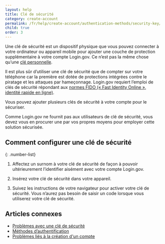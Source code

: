 ```yaml
---
layout: help
title: Clé de sécurité
category: create-account
permalink: /fr/help/create-account/authentication-methods/security-key/
child: true
order: 3
---
```


Une clé de sécurité est un dispositif physique que vous pouvez connecter à votre ordinateur ou appareil mobile pour ajouter une couche de protection supplémentaire à votre compte Login.gov. Ce n’est pas la même chose qu’une [clé personnelle](/fr/help/trouble-signing-in/how-to-sign-in/).

Il est plus sûr d’utiliser une clé de sécurité que de compter sur votre téléphone car la première est dotée de protections intégrées contre le piratage et les attaques par hameçonnage. Login.gov requiert l’emploi de clés de sécurité répondant aux [normes FIDO (« Fast Identity Online », identité rapide en ligne)](https://fidoalliance.org/).

Vous pouvez ajouter plusieurs clés de sécurité à votre compte pour le sécuriser.

Comme Login.gov ne fournit pas aux utilisateurs de clé de sécurité, vous devez vous en procurer une par vos propres moyens pour employer cette solution sécurisée.

## Comment configurer une clé de sécurité

{: .number-list}

1. Affectez un surnom à votre clé de sécurité de façon à pouvoir ultérieurement l’identifier aisément avec votre compte Login.gov.

2. Insérez votre clé de sécurité dans votre appareil.

3. Suivez les instructions de votre navigateur pour activer votre clé de sécurité. Vous n’aurez pas besoin de saisir un code lorsque vous utiliserez votre clé de sécurité.


## Articles connexes

* [Problèmes avec une clé de sécurité](/fr/help/trouble-signing-in/authentication/issues-with-security-key/)
* [Méthodes d’authentification](/fr/help/create-account/authentication-methods/)
* [Problèmes liés à la création d'un compte](/fr/help/create-account/issues-creating-an-account/)
